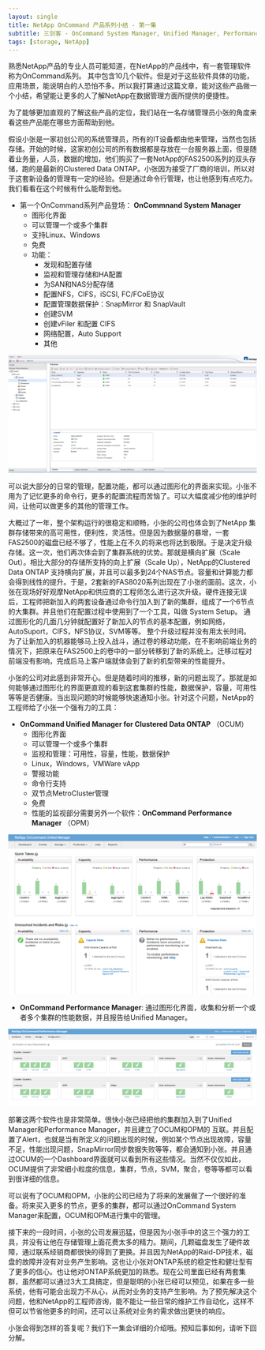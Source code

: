 ```yaml
---
layout: single
title: NetApp OnCommand 产品系列小结 - 第一集
subtitle: 三剑客 - OnCommand System Manager, Unified Manager, Performance Manager
tags: [storage, NetApp]
---
```


熟悉NetApp产品的专业人员可能知道，在NetApp的产品线中，有一套管理软件称为OnCommand系列。
其中包含10几个软件。但是对于这些软件具体的功能，应用场景，能说明白的人恐怕不多。所以我打算通过这篇文章，能对这些产品做一个小结，希望能让更多的人了解NetApp在数据管理方面所提供的便捷性。

为了能够更加直观的了解这些产品的定位，我们站在一名存储管理员小张的角度来看这些产品能在哪些方面帮助到他。

假设小张是一家初创公司的系统管理员，所有的IT设备都由他来管理，当然也包括存储。开始的时候，这家初创公司的所有数据都是存放在一台服务器上面，但是随着业务量，人员，数据的增加，他们购买了一套NetApp的FAS2500系列的双头存储，跑的是最新的Clustered Data ONTAP。小张因为接受了厂商的培训，所以对于这套新设备的管理有一定的经验。但是通过命令行管理，也让他感到有点吃力。我们看看在这个时候有什么能帮到他。

- 第一个OnCommand系列产品登场： **OnCommnand System Manager**
	- 图形化界面
	- 可以管理一个或多个集群
	- 支持Linux、Windows
	- 免费
	- 功能：
	  - 发现和配置存储
	  - 监视和管理存储和HA配置
	  - 为SAN和NAS分配存储
	  - 配置NFS，CIFS，iSCSI, FC/FCoE协议
	  - 配置管理数据保护：SnapMirror 和 SnapVault
	  - 创建SVM
	  - 创建vFiler 和配置 CIFS
	  - 网络配置，Auto Support
	  - 其他

![image](/img/NTAP/OCSM.png)

可以说大部分的日常的管理，配置功能，都可以通过图形化的界面来实现。小张不用为了记忆更多的命令行，更多的配置流程而苦恼了。可以大幅度减少他的维护时间，让他可以做更多的其他的管理工作。

大概过了一年，整个架构运行的很稳定和顺畅，小张的公司也体会到了NetApp 集群存储带来的高可用性，便利性，灵活性。但是因为数据量的暴增，一套FAS2500的磁盘已经不够了，性能上在不久的将来也将达到极限。于是决定升级存储。这一次，他们再次体会到了集群系统的优势。那就是横向扩展（Scale Out）。相比大部分的存储所支持的向上扩展（Scale Up），NetApp的Clustered Data ONTAP 支持横向扩展，并且可以最多到24个NAS节点。容量和计算能力都会得到线性的提升。于是，2套新的FAS8020系列出现在了小张的面前。这次，小张在现场好好观摩NetApp和供应商的工程师怎么进行这次升级。硬件连接无误后，工程师把新加入的两套设备通过命令行加入到了新的集群，组成了一个6节点的大集群。并且他们在配置过程中使用到了一个工具，叫做 System Setup。 通过图形化的几面几分钟就配置好了新加入的节点的基本配置，例如网络，AutoSuport，CIFS，NFS协议，SVM等等。
整个升级过程并没有用太长时间。为了让新加入的机器能够马上投入战斗，通过卷的移动功能，在不影响前端业务的情况下，把原来在FAS2500上的卷中的一部分转移到了新的系统上。迁移过程对前端没有影响，完成后马上客户端就体会到了新的机型带来的性能提升。

小张的公司对此感到非常开心。但是随着时间的推移，新的问题出现了。那就是如何能够通过图形化的界面更直观的看到这套集群的性能，数据保护，容量，可用性等等是否健康。当出现问题的时候能够快速通知小张。针对这个问题，NetApp的工程师给了小张一个强有力的工具：

- **OnCommand Unified Manager for Clustered Data ONTAP** （OCUM）
	- 图形化界面
	- 可以管理一个或多个集群
	- 监视和管理：可用性，容量，性能，数据保护
	- Linux，Windows，VMWare vApp
    - 警报功能
    - 命令行支持
    - 双节点MetroCluster管理
    - 免费
    - 性能的监视部分需要另外一个软件：**OnCommand Performance Manager** （OPM）

![image](/img/NTAP/OCUM.png)

- **OnCommand Performance Manager**: 通过图形化界面，收集和分析一个或者多个集群的性能数据，并且报告给Unified Manager。

![image](/img/NTAP/OPM.png)

部署这两个软件也是非常简单。很快小张已经把他的集群加入到了Unified Manager和Performance Manager，并且建立了OCUM和OPM的 互联。并且配置了Alert，也就是当有所定义的问题出现的时候，例如某个节点出现故障，容量不足，性能出现问题，SnapMirror同步数据失败等等，都会通知到小张。并且通过OCUM的一个Dashboard界面就可以看到所有这些情况。当然不仅仅如此，OCUM提供了非常细小粒度的信息，集群，节点，SVM，聚合，卷等等都可以看到很详细的信息。

可以说有了OCUM和OPM，小张的公司已经为了将来的发展做了一个很好的准备。将来买入更多的节点，更多的集群，都可以通过OnCommand System Manager来配置，OCUM和OPM进行集中的管理。

接下来的一段时间，小张的公司发展迅猛，但是因为小张手中的这三个强力的工具，并没有让他在存储管理上面花费太多的精力。期间，几颗磁盘发生了硬件故障，通过联系经销商都很快的得到了更换。并且因为NetApp的Raid-DP技术，磁盘的故障并没有对业务产生影响。这也让小张对ONTAP系统的稳定性和健壮型有了更多的信心。也让他对ONTAP系统更加的熟悉。现在公司里面已经有两套集群，虽然都可以通过3大工具搞定，但是聪明的小张已经可以预见，如果在多一些系统，他有可能会出现力不从心，从而对业务的支持产生影响。为了预先解决这个问题，他和NetApp的工程师咨询，能不能让一些日常的维护工作自动化，这样不但可以节省他更多的时间，还可以让系统对业务的需求做出更快的响应。

小张会得到怎样的答复呢？我们下一集会详细的介绍哦。预知后事如何，请听下回分解。
